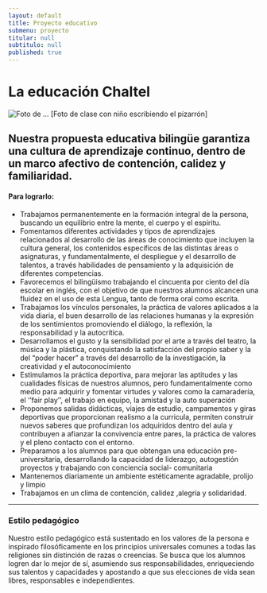 ```yaml
---
layout: default
title: Proyecto educativo
submenu: proyecto
titular: null
subtitulo: null
published: true
---
```


# La educación Chaltel

![Foto de ...](http://placeimg.com/720/300/arch)
[Foto de clase con niño escribiendo el pizarrón]

## Nuestra propuesta educativa bilingüe garantiza una cultura de aprendizaje continuo, dentro de un marco afectivo de contención, calidez y familiaridad.  


#### Para lograrlo:

- Trabajamos permanentemente en la formación integral de la persona, buscando un equilibrio entre la mente, el cuerpo y el espíritu.
- Fomentamos diferentes actividades y tipos de aprendizajes relacionados al desarrollo de las áreas de conocimiento que incluyen la cultura general, los contenidos específicos de las distintas áreas o asignaturas, y fundamentalmente, el despliegue y el desarrollo  de talentos, a través habilidades de pensamiento y la adquisición de diferentes competencias. 
- Favorecemos el bilingüismo trabajando el cincuenta por ciento del día escolar en inglés, con el objetivo de que nuestros alumnos alcancen una fluidez en el uso de esta Lengua, tanto de forma oral como escrita.
- Trabajamos los vínculos personales, la práctica de valores aplicados a la vida diaria, el buen desarrollo de  las  relaciones humanas y la expresión de los  sentimientos promoviendo el diálogo, la reflexión, la responsabilidad y la autocrítica. 
- Desarrollamos el  gusto y la sensibilidad  por el arte a través del teatro, la música y la plástica, conquistando la satisfacción del propio saber y la del “poder hacer” a través del desarrollo de la investigación, la creatividad y el autoconocimiento
- Estimulamos la práctica deportiva, para mejorar las aptitudes y las cualidades físicas de nuestros alumnos, pero fundamentalmente como medio para  adquirir  y fomentar virtudes y valores como  la camaradería, el ‘’fair play’’, el trabajo en equipo, la amistad y la auto superación
- Proponemos salidas didácticas, viajes de estudio, campamentos y giras deportivas que proporcionan realismo a la curricula, permiten construir nuevos saberes que profundizan los adquiridos dentro del aula y contribuyen a afianzar la convivencia entre pares, la práctica de valores y el pleno contacto con el entorno.
- Preparamos a los alumnos para que obtengan una educación pre-universitaria, desarrollando la capacidad de liderazgo, autogestión  proyectos y trabajando con  conciencia social- comunitaria
- Mantenemos diariamente  un ambiente estéticamente agradable, prolijo y limpio
- Trabajamos en un clima de contención, calidez ,alegría y solidaridad.

---

### Estilo pedagógico
Nuestro estilo pedagógico está sustentado en los valores de la persona e inspirado filosóficamente en los principios universales comunes a todas las religiones sin distinción de razas  o creencias. Se busca que los alumnos logren dar lo mejor de sí, asumiendo sus responsabilidades, enriqueciendo sus talentos y capacidades y apostando a que sus elecciones de vida  sean libres, responsables  e independientes.